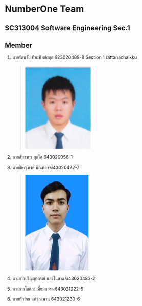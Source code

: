 # NumberOne Team

## SC313004 Software Engineering Sec.1

## Member

1. นายรัตนชัย ทีฆะทิพย์สกุล 623020489-8 Section 1 rattanachaikku

   > ![Rattanachai](media/picture_student.png)

2. นายสัทธาทร สุกใส 643020056-1	
3. นายชิษณุพงศ์ พิณทอง 643020472-7	

   > ![Chisanupong](media/472-7_PictureSTD.jpg)
   
4. นางสาวปริญญาภรณ์ แสงโนลาด  643020483-2	
5. นางสาวโชติกา เอี่ยมสอาด 643021222-5	
6. นายทักษิณ แก้วกงพาน 643021230-6	

